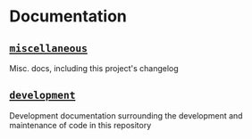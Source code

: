 # Documentation

## [`miscellaneous`](miscellaneous)
Misc. docs, including this project's changelog

## [`development`](development)
Development documentation surrounding the development and maintenance of code in this repository  